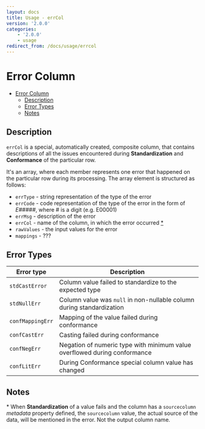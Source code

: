 ```yaml
---
layout: docs
title: Usage - errCol
version: '2.0.0'
categories:
    - '2.0.0'
    - usage
redirect_from: /docs/usage/errcol
---
```


Error Column
============

<!-- toc -->
- [Error Column](#error-column)
  - [Description](#description)
  - [Error Types](#error-types)
  - [Notes](#notes)
<!-- tocstop -->

Description
-----------

`errCol` is a special, automatically created, composite column, that contains descriptions of all the issues encountered
during **Standardization** and **Conformance** of the particular row.

It's an array, where each member represents one error that happened on the particular row during its processing.
The array element is structured as follows:

* `errType` - string representation of the type of the error
* `errCode` - code representation of the type of the error in the form of _E#####_, where # is a digit (e.g. E00001)
* `errMsg` - description of the error
* `errCol` - name of the column, in which the error occurred [\*](#notes-star)
* `rawValues` - the input values for the error
* `mappings` - ???


Error Types
-----------

| Error type      | Description |
|-----------------|-------------|
| `stdCastError`  | Column value failed to standardize to the expected type |
| `stdNullErr`    | Column value was `null` in non-nullable column during standardization |
| `confMappingErr`| Mapping of the value failed during conformance |
| `confCastErr`   | Casting failed during conformance |
| `confNegErr`    | Negation of numeric type with minimum value overflowed during conformance |
| `confLitErr`    | During Conformance special column value has changed |

Notes
-----

<a name="#notes-star" />\* When **Standardization** of a value fails and the column has a `sourcecolumn` *metadata* property defined, the
`sourcecolumn` value, the actual source of the data, will be mentioned in the error. Not the output column name. 
